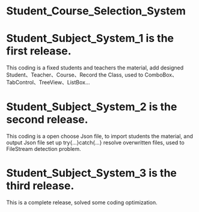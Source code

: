 # Student_Course_Selection_System
# Student_Subject_System_1 is the first release.
This coding is a fixed students and teachers the material, add designed Student、Teacher、Course、Record the Class, used to ComboBox、TabControl、TreeView、ListBox...
# Student_Subject_System_2 is the second release.
This coding is a open choose Json file, to import students the material, and output Json file set up try{...}catch{...} resolve overwritten files, used to FileStream detection problem.
# Student_Subject_System_3 is the third release.
This is a complete release, solved some coding optimization.
